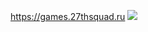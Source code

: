 https://games.27thsquad.ru
![](https://user-images.githubusercontent.com/52146881/80862688-743a3980-8cba-11ea-9eaf-5bc3545e8633.png)

